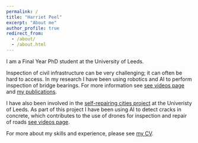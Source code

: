 ```yaml
---
permalink: /
title: "Harriet Peel"
excerpt: "About me"
author_profile: true
redirect_from: 
  - /about/
  - /about.html
---
```


I am a Final Year PhD student at the University of Leeds.

Inspection of civil infrastructure can be very challenging; it can often be hard to access.
In my research I have been using robotics and AI to perform inspection of bridge bearings. For more information see [see videos page](https://pinpea.github.io/harrietpeel/portfolio/) and [my publications](https://pinpea.github.io/harrietpeel/publications/).  

I have also been involved in the [self-repairing cities project](http://selfrepairingcities.com/) at the Univeristy of Leeds. As part of this project I have been using AI to detect cracks in concrete, which contributes to the use of drones for inspection and repair of roads [see videos page](https://pinpea.github.io/harrietpeel/portfolio/).

For more about my skills and experience, please see [my CV](https://pinpea.github.io/harrietpeel/cv/).
